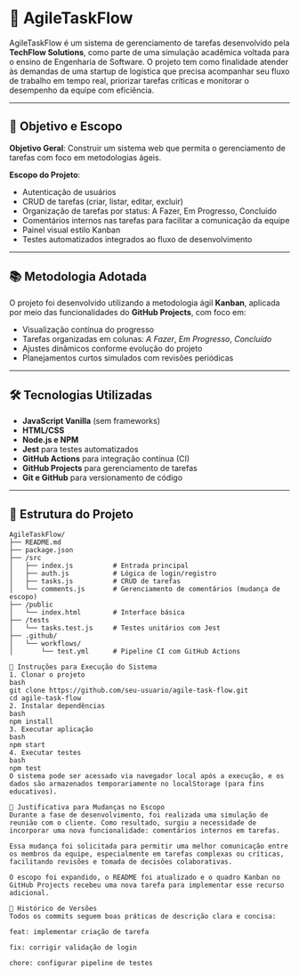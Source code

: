 # 🚀 AgileTaskFlow

AgileTaskFlow é um sistema de gerenciamento de tarefas desenvolvido pela **TechFlow Solutions**, como parte de uma simulação acadêmica voltada para o ensino de Engenharia de Software. O projeto tem como finalidade atender às demandas de uma startup de logística que precisa acompanhar seu fluxo de trabalho em tempo real, priorizar tarefas críticas e monitorar o desempenho da equipe com eficiência.

---

## 🎯 Objetivo e Escopo

**Objetivo Geral**: Construir um sistema web que permita o gerenciamento de tarefas com foco em metodologias ágeis.

**Escopo do Projeto**:
- Autenticação de usuários
- CRUD de tarefas (criar, listar, editar, excluir)
- Organização de tarefas por status: A Fazer, Em Progresso, Concluído
- Comentários internos nas tarefas para facilitar a comunicação da equipe
- Painel visual estilo Kanban
- Testes automatizados integrados ao fluxo de desenvolvimento

---

## 📚 Metodologia Adotada

O projeto foi desenvolvido utilizando a metodologia ágil **Kanban**, aplicada por meio das funcionalidades do **GitHub Projects**, com foco em:

- Visualização contínua do progresso
- Tarefas organizadas em colunas: *A Fazer*, *Em Progresso*, *Concluído*
- Ajustes dinâmicos conforme evolução do projeto
- Planejamentos curtos simulados com revisões periódicas

---

## 🛠️ Tecnologias Utilizadas

- **JavaScript Vanilla** (sem frameworks)
- **HTML/CSS**
- **Node.js e NPM**
- **Jest** para testes automatizados
- **GitHub Actions** para integração contínua (CI)
- **GitHub Projects** para gerenciamento de tarefas
- **Git e GitHub** para versionamento de código

---

## 📁 Estrutura do Projeto

```plaintext
AgileTaskFlow/
├── README.md
├── package.json
├── /src
│   ├── index.js          # Entrada principal
│   ├── auth.js           # Lógica de login/registro
│   ├── tasks.js          # CRUD de tarefas
│   └── comments.js       # Gerenciamento de comentários (mudança de escopo)
├── /public
│   └── index.html        # Interface básica
├── /tests
│   └── tasks.test.js     # Testes unitários com Jest
├── .github/
│   └── workflows/
│       └── test.yml      # Pipeline CI com GitHub Actions

🧪 Instruções para Execução do Sistema
1. Clonar o projeto
bash
git clone https://github.com/seu-usuario/agile-task-flow.git
cd agile-task-flow
2. Instalar dependências
bash
npm install
3. Executar aplicação
bash
npm start
4. Executar testes
bash
npm test
O sistema pode ser acessado via navegador local após a execução, e os dados são armazenados temporariamente no localStorage (para fins educativos).

🔁 Justificativa para Mudanças no Escopo
Durante a fase de desenvolvimento, foi realizada uma simulação de reunião com o cliente. Como resultado, surgiu a necessidade de incorporar uma nova funcionalidade: comentários internos em tarefas.

Essa mudança foi solicitada para permitir uma melhor comunicação entre os membros da equipe, especialmente em tarefas complexas ou críticas, facilitando revisões e tomada de decisões colaborativas.

O escopo foi expandido, o README foi atualizado e o quadro Kanban no GitHub Projects recebeu uma nova tarefa para implementar esse recurso adicional.

📜 Histórico de Versões
Todos os commits seguem boas práticas de descrição clara e concisa:

feat: implementar criação de tarefa

fix: corrigir validação de login

chore: configurar pipeline de testes
